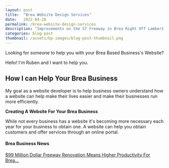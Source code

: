 ```yaml
---
layout: post
title:  "Brea Website Design Services"
date:   2022-04-20
permalink: /brea-website-design-services
description: "Improvements on the 57 Freeway in Brea Right Off Lambert Signal A Higher Flow of Foot Traffic"
categories: blog-post
thumbnail: /assets/bp-images/blog-post-thumbnail.png
---
```


Looking for someone to help you with your Brea Based Business's Website?

Hello! I'm Ruben and I want to help you.

## How I can Help Your Brea Business
My goal as a website developer is to help business owners understand how a website can help make their lives easier and make their businesses run more efficiently.

**Creating A Website For Your Brea Business**

While not every business has a website it's becoming more necessary each year for your business to obtain one.  A website can help you obtain customers and offer services through an online portal. 
 

#### Brea Business News


[$99 Million Dollar Freeway Renovation Means Higher Productivity For Brea...](http://rooben.design/:4000/brea-website-design-services)
